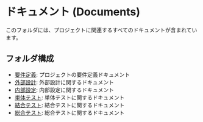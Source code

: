 # ドキュメント (Documents)

このフォルダには、プロジェクトに関連するすべてのドキュメントが含まれています。

## フォルダ構成

- [要件定義](./要件定義/): プロジェクトの要件定義ドキュメント
- [外部設計](./外部設計/): 外部設計に関するドキュメント
- [内部設定](./内部設定/): 内部設定に関するドキュメント
- [単体テスト](./単体テスト/): 単体テストに関するドキュメント
- [結合テスト](./結合テスト/): 結合テストに関するドキュメント
- [総合テスト](./総合テスト/): 総合テストに関するドキュメント
